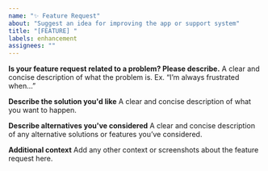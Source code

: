 ```yaml
---
name: "✨ Feature Request"
about: "Suggest an idea for improving the app or support system"
title: "[FEATURE] "
labels: enhancement
assignees: ""
---
```

**Is your feature request related to a problem? Please describe.**
A clear and concise description of what the problem is. Ex. “I’m always frustrated when…”

**Describe the solution you'd like**
A clear and concise description of what you want to happen.

**Describe alternatives you've considered**
A clear and concise description of any alternative solutions or features you’ve considered.

**Additional context**
Add any other context or screenshots about the feature request here.
